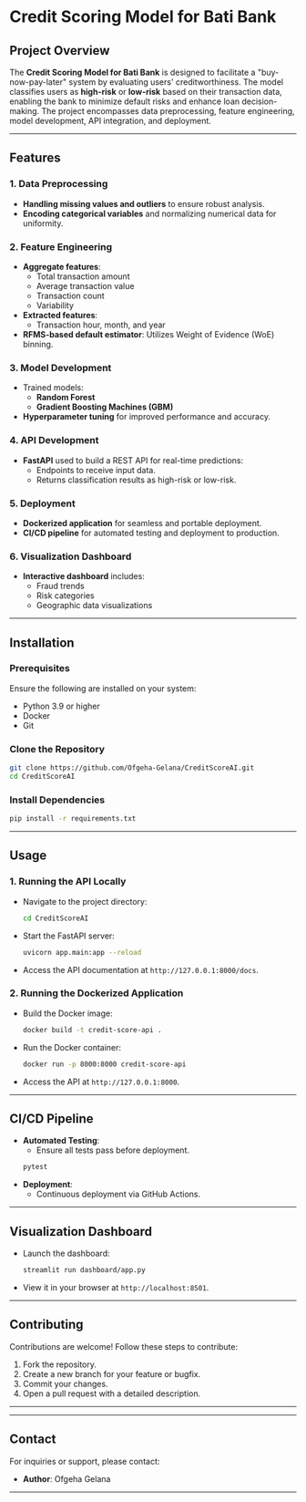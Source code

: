 # Credit Scoring Model for Bati Bank

## Project Overview
The **Credit Scoring Model for Bati Bank** is designed to facilitate a "buy-now-pay-later" system by evaluating users' creditworthiness. The model classifies users as **high-risk** or **low-risk** based on their transaction data, enabling the bank to minimize default risks and enhance loan decision-making. The project encompasses data preprocessing, feature engineering, model development, API integration, and deployment.

---

## Features

### 1. Data Preprocessing
- **Handling missing values and outliers** to ensure robust analysis.
- **Encoding categorical variables** and normalizing numerical data for uniformity.

### 2. Feature Engineering
- **Aggregate features**: 
  - Total transaction amount
  - Average transaction value
  - Transaction count
  - Variability
- **Extracted features**: 
  - Transaction hour, month, and year
- **RFMS-based default estimator**: Utilizes Weight of Evidence (WoE) binning.

### 3. Model Development
- Trained models:
  - **Random Forest**
  - **Gradient Boosting Machines (GBM)**
- **Hyperparameter tuning** for improved performance and accuracy.

### 4. API Development
- **FastAPI** used to build a REST API for real-time predictions:
  - Endpoints to receive input data.
  - Returns classification results as high-risk or low-risk.

### 5. Deployment
- **Dockerized application** for seamless and portable deployment.
- **CI/CD pipeline** for automated testing and deployment to production.

### 6. Visualization Dashboard
- **Interactive dashboard** includes:
  - Fraud trends
  - Risk categories
  - Geographic data visualizations

---

## Installation

### Prerequisites
Ensure the following are installed on your system:

- Python 3.9 or higher
- Docker
- Git

### Clone the Repository
```bash
git clone https://github.com/Ofgeha-Gelana/CreditScoreAI.git
cd CreditScoreAI
```

### Install Dependencies
```bash
pip install -r requirements.txt
```

---

## Usage

### 1. Running the API Locally
- Navigate to the project directory:
  ```bash
  cd CreditScoreAI
  ```
- Start the FastAPI server:
  ```bash
  uvicorn app.main:app --reload
  ```
- Access the API documentation at `http://127.0.0.1:8000/docs`.

### 2. Running the Dockerized Application
- Build the Docker image:
  ```bash
  docker build -t credit-score-api .
  ```
- Run the Docker container:
  ```bash
  docker run -p 8000:8000 credit-score-api
  ```
- Access the API at `http://127.0.0.1:8000`.

---

## CI/CD Pipeline
- **Automated Testing**:
  - Ensure all tests pass before deployment.
  ```bash
  pytest
  ```
- **Deployment**:
  - Continuous deployment via GitHub Actions.

---

## Visualization Dashboard
- Launch the dashboard:
  ```bash
  streamlit run dashboard/app.py
  ```
- View it in your browser at `http://localhost:8501`.

---

## Contributing
Contributions are welcome! Follow these steps to contribute:

1. Fork the repository.
2. Create a new branch for your feature or bugfix.
3. Commit your changes.
4. Open a pull request with a detailed description.

---


---

## Contact
For inquiries or support, please contact:
- **Author**: Ofgeha Gelana

---

